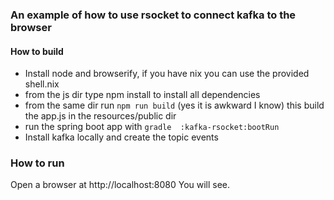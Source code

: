 ### An example of how to use rsocket to connect kafka to the browser

#### How to build
* Install node and browserify, if you have nix you can use the provided shell.nix
* from the js dir type npm install to install all dependencies
* from the same dir run `npm run build` (yes it is awkward I know) this build the app.js in the resources/public dir
* run the spring boot app with `gradle  :kafka-rsocket:bootRun`
* Install kafka locally and create the topic events

### How to run
Open a browser at http://localhost:8080
You will see.